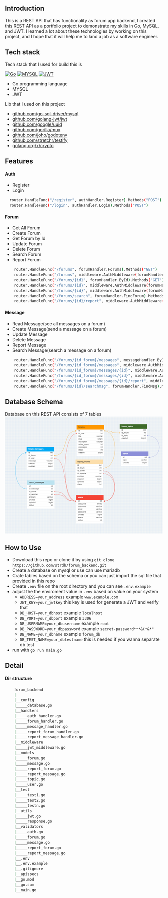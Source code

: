 ## Introduction
This is a REST API that has functionality as forum app backend,
I created this REST API as a portfolio project to demonstrate my skills in Go, MySQL, and JWT. I learned a lot about these technologies by working on this project, and I hope that it will help me to land a job as a software engineer.

## Tech stack
Tech stack that I used for build this is

[![Go][Go]][Go_URL] [![MYSQL][MYSQL]][MYSQL_URL] [![JWT][JWT]][JWT_URL]
<ul>
  <li>Go programming language</li>
  <li>MYSQL</li>
  <li>JWT</li>
 </ul>
 
 Lib that I used on this project
 
* [github.com/go-sql-driver/mysql](https://github.com/go-sql-driver/mysql)
* [github.com/golang-jwt/jwt](https://github.com/golang-jwt/jwt)
* [github.com/google/uuid](https://github.com/google/uuid)
* [github.com/gorilla/mux](https://github.com/gorilla/mux)
* [github.com/joho/godotenv](https://github.com/joho/godotenv)
* [github.com/stretchr/testify](https://github.com/stretchr/testify)
* [golang.org/x/crypto](https://pkg.go.dev/golang.org/x/crypto)

[Go]: https://img.shields.io/badge/go-%2300ADD8.svg?style=for-the-badge&logo=go&logoColor=white
[Go_URL]: https://go.dev/
[MYSQL]: https://img.shields.io/badge/mysql-%2300f.svg?style=for-the-badge&logo=mysql&logoColor=white
[MYSQL_URL]: https://www.mysql.com/
[JWT]: https://img.shields.io/badge/JWT-black?style=for-the-badge&logo=JSON%20web%20tokens
[JWT_URL]: https://jwt.io/

[driver]: https://github.com/go-sql-driver/mysql


## Features
#### Auth
<ul>
  <li>Register</li>
  <li>Login</li>
</ul>

```sh
  router.HandleFunc("/register", authHandler.Register).Methods("POST")
  router.HandleFunc("/login", authHandler.Login).Methods("POST")
 ```

#### Forum
<ul>
  <li>Get All Forum</li>
  <li>Create Forum</li>
  <li>Get Forum by Id</li>
  <li>Update Forum</li>
  <li>Delete Forum</li>
  <li>Search Forum</li>
  <li>Report Forum</li>
</ul>

```sh
    router.HandleFunc("/forums", forumHandler.Forums).Methods("GET")
    router.HandleFunc("/forums", middleware.AuthMiddleware(forumHandler.Create)).Methods("POST")
    router.HandleFunc("/forums/{id}", forumHandler.ById).Methods("GET")
    router.HandleFunc("/forums/{id}", middleware.AuthMiddleware(forumHandler.Update)).Methods("PUT")
    router.HandleFunc("/forums/{id}", middleware.AuthMiddleware(forumHandler.Delete)).Methods("DELETE")
    router.HandleFunc("/forums/search", forumHandler.FindForum).Methods("POST")
    router.HandleFunc("/forums/{id}/report", middleware.AuthMiddleware(reportForumHandler.Create)).Methods("POST")
```

#### Message
<ul>
  <li>Read Message(see all messages on a forum)</li>
  <li>Create Message(send a message on a forum)</li>
  <li>Update Message</li>
  <li>Delete Message</li>
  <li>Report Message</li>
  <li>Search Message(search a message on a forum)</li>
</ul>

```sh
    router.HandleFunc("/forums/{id_forum}/messages", messageHandler.ByIdForum).Methods("GET")
    router.HandleFunc("/forums/{id_forum}/messages", middleware.AuthMiddleware(messageHandler.Create)).Methods("POST")
    router.HandleFunc("/forums/{id_forum}/messages/{id}", middleware.AuthMiddleware(messageHandler.Update)).Methods("PUT")
    router.HandleFunc("/forums/{id_forum}/messages/{id}", middleware.AuthMiddleware(messageHandler.Delete)).Methods("DELETE")
    router.HandleFunc("/forums/{id_forum}/messages/{id}/report", middleware.AuthMiddleware(reportMessageHandler.Create)).Methods("POST")
    router.HandleFunc("/forums/{id}/searchmsg", forumHandler.FindMsg).Methods("POST")
```

## Database Schema
Database on this REST API consists of 7 tables
![My Image](db_schema.png)

## How to Use 
* Download this repo or clone it by using `git clone https://github.com/strdh/forum_backend.git`
* Create a database on mysql or use can use mariadb
* Crate tables based on the schema or you can just import the sql file that provided in this repo
* Create `.env` file on the root directory and you can see `.env.example`
* adjust the the enviroment value in `.env` based on value on your system
  * `ADDRESS=your_address` example `www.example.com`
  * `JWT_KEY=your_jwtkey` this key is used for generate a JWT and verify that
  * `DB_HOST=your_dbhost` example `localhost`
  * `DB_PORT=your_dbport` example `3306`
  * `DB_USERNAME=your_dbusername` example `root`
  * `DB_PASSWORD=your_dbpassword` example `secret-password***&(*&*"`
  * `DB_NAME=your_dbname` example `forum_db`
  * `DB_TEST_NAME=your_dbtestname` this is needed if you wanna separate db test
* run with `go run main.go`

## Detail
#### Dir structure

```sh
    forum_backend
    |
    |__config
    |_____database.go
    |__handlers
    |_____auth_handler.go
    |_____forum_handler.go
    |_____message_handler.go
    |_____report_forum_handler.go
    |_____report_message_handler.go
    |__middleware
    |_____jwt_middleware.go
    |__models
    |_____forum.go
    |_____message.go
    |_____report_forum.go
    |_____report_message.go
    |_____topic.go
    |_____user.go
    |__test
    |_____test1.go
    |_____test2.go
    |_____testn.go
    |__utils
    |_____jwt.go
    |_____response.go
    |__validators
    |_____auth.go
    |_____forum.go
    |_____message.go
    |_____report_forum.go
    |_____report_message.go
    |__.env
    |__.env.example
    |__.gitignore
    |__apispecs
    |__go.mod
    |__go.sum
    |__main.go

```

  
